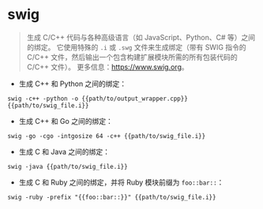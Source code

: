 # swig

> 生成 C/C++ 代码与各种高级语言（如 JavaScript、Python、C# 等）之间的绑定。
> 它使用特殊的 `.i` 或 `.swg` 文件来生成绑定（带有 SWIG 指令的 C/C++ 文件，然后输出一个包含构建扩展模块所需的所有包装代码的 C/C++ 文件）。
> 更多信息：<https://www.swig.org>。

- 生成 C++ 和 Python 之间的绑定：

`swig -c++ -python -o {{path/to/output_wrapper.cpp}} {{path/to/swig_file.i}}`

- 生成 C++ 和 Go 之间的绑定：

`swig -go -cgo -intgosize 64 -c++ {{path/to/swig_file.i}}`

- 生成 C 和 Java 之间的绑定：

`swig -java {{path/to/swig_file.i}}`

- 生成 C 和 Ruby 之间的绑定，并将 Ruby 模块前缀为 `foo::bar::`：

`swig -ruby -prefix "{{foo::bar::}}" {{path/to/swig_file.i}}`